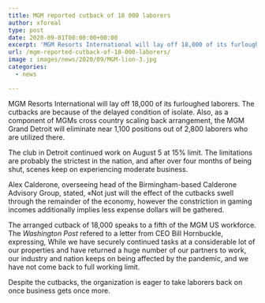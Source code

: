 ```yaml
---
title: MGM reported cutback of 18 000 laborers
author: xforeal 
type: post
date: 2020-09-01T00:00:00+00:00
excerpt: 'MGM Resorts International will lay off 18,000 of its furloughed workers '
url: /mgm-reported-cutback-of-18-000-laborers/
image : images/news/2020/09/MGM-lion-3.jpg
categories:
  - news

---
```

MGM Resorts International will lay off 18,000 of its furloughed laborers. The cutbacks are because of the delayed condition of isolate. Also, as a component of MGMs cross country scaling back arrangement, the MGM Grand Detroit will eliminate near 1,100 positions out of 2,800 laborers who are utilized there. 

The club in Detroit continued work on August 5 at 15&percnt; limit. The limitations are probably the strictest in the nation, and after over four months of being shut, scenes keep on experiencing moderate business. 

Alex Calderone, overseeing head of the Birmingham-based Calderone Advisory Group, stated, &#171;Not just will the effect of the cutbacks swell through the remainder of the economy, however the constriction in gaming incomes additionally implies less expense dollars will be gathered. 

The arranged cutback of 18,000 speaks to a fifth of the MGM US workforce. The _Washington Post_ refered to a letter from CEO Bill Hornbuckle, expressing, While we have securely continued tasks at a considerable lot of our properties and have returned a huge number of our partners to work, our industry and nation keeps on being affected by the pandemic, and we have not come back to full working limit. 

Despite the cutbacks, the organization is eager to take laborers back on once business gets once more.